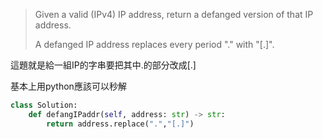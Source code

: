 > Given a valid (IPv4) IP address, return a defanged version of that IP address.
>
> A defanged IP address replaces every period "." with "[.]".

這題就是給一組IP的字串要把其中.的部分改成[.]

基本上用python應該可以秒解


```python
class Solution:
    def defangIPaddr(self, address: str) -> str:
        return address.replace(".","[.]")
```
